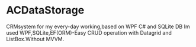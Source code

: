 # ACDataStorage
CRMsystem for my every-day working,based on WPF C# and SQLite DB
Im used WPF,SQLite,EF(ORM)-Easy CRUD operation with Datagrid and ListBox.Without MVVM.
